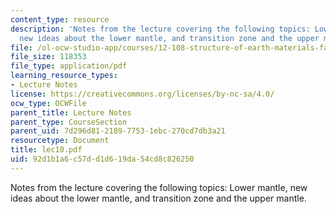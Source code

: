 ```yaml
---
content_type: resource
description: 'Notes from the lecture covering the following topics: Lower mantle,
  new ideas about the lower mantle, and transition zone and the upper mantle.'
file: /ol-ocw-studio-app/courses/12-108-structure-of-earth-materials-fall-2004/92d1b1a6c57dd1d619da54cd8c826250_lec10.pdf
file_size: 118353
file_type: application/pdf
learning_resource_types:
- Lecture Notes
license: https://creativecommons.org/licenses/by-nc-sa/4.0/
ocw_type: OCWFile
parent_title: Lecture Notes
parent_type: CourseSection
parent_uid: 7d296d81-2189-7753-1ebc-270cd7db3a21
resourcetype: Document
title: lec10.pdf
uid: 92d1b1a6-c57d-d1d6-19da-54cd8c826250
---
```

Notes from the lecture covering the following topics: Lower mantle, new ideas about the lower mantle, and transition zone and the upper mantle.